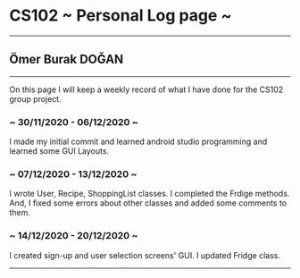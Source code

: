 # CS102 ~ Personal Log page ~
****
## Ömer Burak DOĞAN
****
On this page I will keep a weekly record of what I have done for the CS102 group project. 
### ~ 30/11/2020 - 06/12/2020 ~
I made my initial commit and learned android studio programming and learned some GUI Layouts.
### ~ 07/12/2020 - 13/12/2020 ~
I wrote User, Recipe, ShoppingList classes. I completed the Frdige methods. 
And, I fixed some errors about other classes and added some comments to them.
### ~ 14/12/2020 - 20/12/2020 ~
I created sign-up and user selection screens' GUI. 
I updated Fridge class.
****
